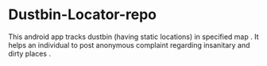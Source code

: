 # Dustbin-Locator-repo
 This android app tracks dustbin (having static locations) in specified map . It helps an individual to post anonymous complaint regarding insanitary and dirty places . 
